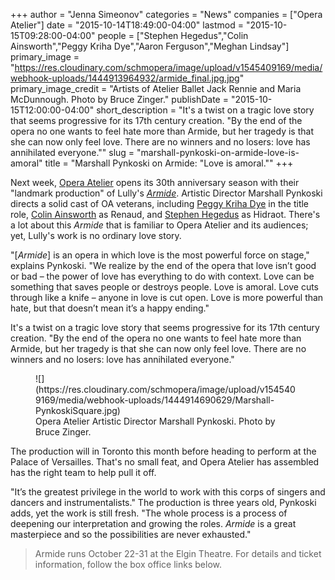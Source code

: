 +++
author = "Jenna Simeonov"
categories = "News"
companies = ["Opera Atelier"]
date = "2015-10-14T18:49:00-04:00"
lastmod = "2015-10-15T09:28:00-04:00"
people = ["Stephen Hegedus","Colin Ainsworth","Peggy Kriha Dye","Aaron Ferguson","Meghan Lindsay"]
primary_image = "https://res.cloudinary.com/schmopera/image/upload/v1545409169/media/webhook-uploads/1444913964932/armide_final.jpg.jpg"
primary_image_credit = "Artists of Atelier Ballet Jack Rennie and Maria McDunnough. Photo by Bruce Zinger."
publishDate = "2015-10-15T12:00:00-04:00"
short_description = "It&#039;s a twist on a tragic love story that seems progressive for its 17th century creation. &quot;By the end of the opera no one wants to feel hate more than Armide, but her tragedy is that she can now only feel love. There are no winners and no losers: love has annihilated everyone.&quot;"
slug = "marshall-pynkoski-on-armide-love-is-amoral"
title = "Marshall Pynkoski on Armide: &quot;Love is amoral.&quot;"
+++

Next week, [Opera Atelier](/scene/companies/opera-atelier/) opens its 30th anniversary season with their "landmark production" of Lully's [*Armide*](http://operaatelier.com/season/15-16-season/). Artistic Director Marshall Pynkoski directs a solid cast of OA veterans, including [Peggy Kriha Dye](/scene/people/peggy-kriha-dye/) in the title role, [Colin Ainsworth](/scene/people/colin-ainsworth/) as Renaud, and [Stephen Hegedus](/scene/people/stephen-hegedus/) as Hidraot. There's a lot about this *Armide* that is familiar to Opera Atelier and its audiences; yet, Lully's work is no ordinary love story.

"[*Armide*] is an opera in which love is the most powerful force on stage," explains Pynkoski. "We realize by the end of the opera that love isn’t good or bad – the power of love has everything to do with context. Love can be something that saves people or destroys people. Love is amoral. Love cuts through like a knife – anyone in love is cut open. Love is more powerful than hate, but that doesn’t mean it’s a happy ending."

It's a twist on a tragic love story that seems progressive for its 17th century creation. "By the end of the opera no one wants to feel hate more than Armide, but her tragedy is that she can now only feel love. There are no winners and no losers: love has annihilated everyone."

<figure data-type="image">
![](https://res.cloudinary.com/schmopera/image/upload/v1545409169/media/webhook-uploads/1444914690629/Marshall-PynkoskiSquare.jpg)
<figcaption>Opera Atelier Artistic Director Marshall Pynkoski. Photo by Bruce Zinger.</figcaption>
</figure>

The production will in Toronto this month before heading to perform at the Palace of Versailles. That's no small feat, and Opera Atelier has assembled has the right team to help pull it off. 

"It’s the greatest privilege in the world to work with this corps of singers and dancers and instrumentalists." The production is three years old, Pynkoski adds, yet the work is still fresh. "The whole process is a process of deepening our interpretation and growing the roles. *Armide* is a great masterpiece and so the possibilities are never exhausted."

>Armide runs October 22-31 at the Elgin Theatre. For details and ticket information, follow the box office links below.
